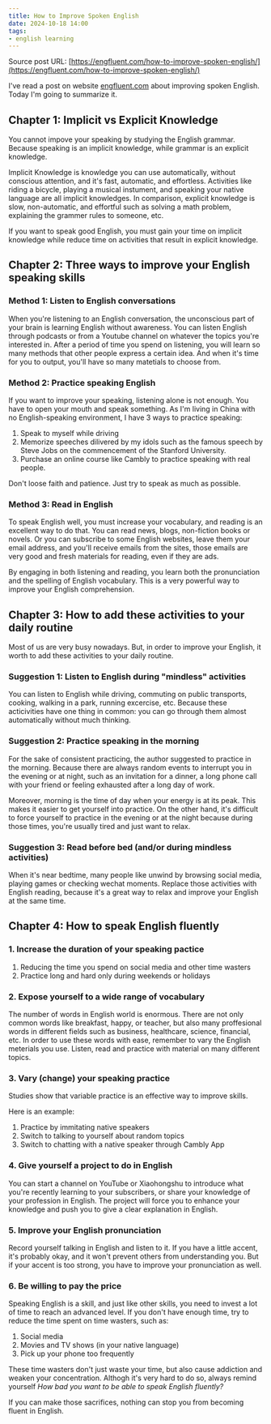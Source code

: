 ```yaml
---
title: How to Improve Spoken English
date: 2024-10-18 14:00
tags:
- english learning
---
```


Source post URL: [https://engfluent.com/how-to-improve-spoken-english/](https://engfluent.com/how-to-improve-spoken-english/)

I've read a post on website [engfluent.com](https://engfluent.com/) about improving spoken English. Today I'm going to summarize it.

## Chapter 1: Implicit vs Explicit Knowledge

You cannot impove your speaking by studying the English grammar. Because speaking is an implicit knowledge, while grammar is an explicit knowledge. 

Implicit Knowledge is knowledge you can use automatically, without conscious attention, and it's fast, automatic, and effortless. Activities like riding a bicycle, playing a musical instument, and speaking your native language are all implicit knowledges. In comparison, explicit knowledge is slow, non-automatic, and effortful such as solving a math problem, explaining the grammer rules to someone, etc.

If you want to speak good English, you must gain your time on implicit knowledge while reduce time on activities that result in explicit knowledge.


## Chapter 2: Three ways to improve your English speaking skills

### Method 1: Listen to English conversations

When you're listening to an English conversation, the unconscious part of your brain is learning English without  awareness. You can listen English through podcasts or from a Youtube channel on whatever the topics you're interested in. After a period of time you spend on listening, you will learn so many methods that other people express a certain idea. And when it's time for you to output, you'll have so many matetials to choose from.

### Method 2: Practice speaking English

If you want to improve your speaking, listening alone is not enough. You have to open your mouth and speak something. As I'm living in China with no English-speaking environment, I have 3 ways to practice speaking:

1. Speak to myself while driving
2. Memorize speeches dilivered by my idols such as the famous speech by Steve Jobs on the commencement of the Stanford University.
3. Purchase an online course like Cambly to practice speaking with real people.

Don't loose faith and patience. Just try to speak as much as possible.

### Method 3: Read in English

To speak English well, you must increase your vocabulary, and reading is an excellent way to do that. You can read news, blogs, non-fiction books or novels. Or you can subscribe to some English websites, leave them your email address, and you'll receive emails from the sites, those emails are very good and fresh materials for reading, even if they are ads.

By engaging in both listening and reading, you learn both the pronunciation and the spelling of English vocabulary. This is a very powerful way to improve your English comprehension.

## Chapter 3: How to add these activities to your daily routine

Most of us are very busy nowadays. But, in order to improve your English, it worth to add these activities to your daily routine.

### Suggestion 1: Listen to English during "mindless" activities

You can listen to English while driving, commuting on public transports, cooking, walking in a park, running excercise, etc. Because these acticivities have one thing in common: you can go through them almost automatically without much thinking.

### Suggestion 2: Practice speaking in the morning

For the sake of consistent practicing, the author suggested to practice in the morning. Because there are always random events to interrupt you in the evening or at night, such as an invitation for a dinner, a long phone call with your friend or feeling exhausted after a long day of work.

Moreover, morning is the time of day when your energy is at its peak. This makes it easier to get yourself into practice. On the other hand, it's difficult to force yourself to practice in the evening or at the night because during those times, you're usually tired and just want to relax.

### Suggestion 3: Read before bed (and/or during mindless activities)

When it's near bedtime, many people like unwind by browsing social media, playing games or checking wechat moments. Replace those activities with English reading, because it's a great way to relax and improve your English at the same time.

## Chapter 4: How to speak English fluently

### 1. Increase the duration of your speaking pactice

1. Reducing the time you spend on social media and other time wasters
2. Practice long and hard only during weekends or holidays

### 2. Expose yourself to a wide range of vocabulary

The number of words in English world is enormous. There are not only common words like breakfast, happy, or teacher, but also many proffesional words in different fields such as business, healthcare, science, financial, etc. In order to use these words with ease, remember to vary the English meterials you use. Listen, read and practice with material on many different topics.

### 3. Vary (change) your speaking practice

Studies show that variable practice is an effective way to improve skills.

Here is an example:

1. Practice by immitating native speakers
2. Switch to talking to yourself about random topics
3. Switch to chatting with a native speaker through Cambly App

### 4. Give yourself a project to do in English

You can start a channel on YouTube or Xiaohongshu to introduce what you're recently learning to your subscribers, or share your knowledge of your profession in English. The project will force you to enhance your knowledge and push you to give a clear explanation in English.

### 5. Improve your English pronunciation

Record yourself talking in English and listen to it. If you have a little accent, it's probably okay, and it won't prevent others from understanding you. But if your accent is too strong, you have to improve your pronunciation as well.

### 6. Be willing to pay the price

Speaking English is a skill, and just like other skills, you need to invest a lot of time to reach an advanced level. If you don't have enough time, try to reduce the time spent on time wasters, such as:

1. Social media
2. Movies and TV shows (in your native language)
3. Pick up your phone too frequently

These time wasters don't just waste your time, but also cause addiction and weaken your concentration. Althogh it's very hard to do so, always remind yourself *How bad you want to be able to speak English fluently?*

If you can make those sacrifices, nothing can stop you from becoming fluent in English.